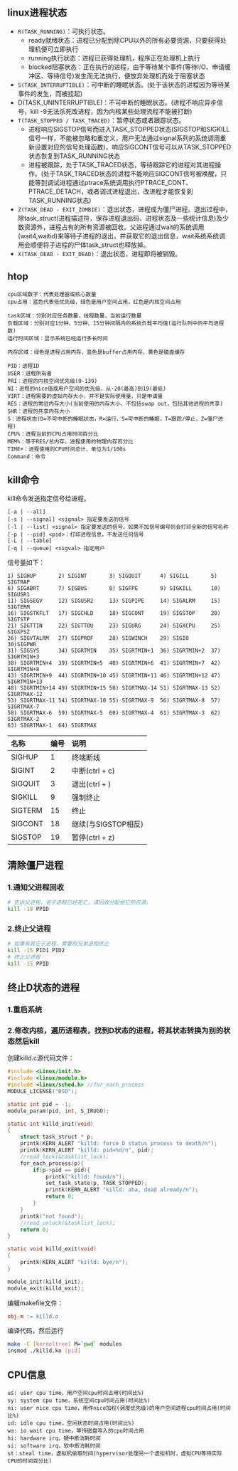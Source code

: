 ## linux进程状态

- `R(TASK_RUNNING)`：可执行状态。
    + ready就绪状态：进程已分配到除CPU以外的所有必要资源，只要获得处理机便可立即执行
    + running执行状态：进程已获得处理机，程序正在处理机上执行
    + blocked阻塞状态：正在执行的进程，由于等待某个事件(等待I/O、申请缓冲区、等待信号)发生而无法执行，便放弃处理机而处于阻塞状态
- `S(TASK_INTERRUPTIBLE)`：可中断的睡眠状态。(处于该状态的进程因为等待某事件的发生，而被挂起)
- D(TASK_UNINTERRUPTIBLE)：不可中断的睡眠状态。(进程不响应异步信号，kill -9无法杀死改进程，因为内核某些处理流程不能被打断)
- `T(TASK_STOPPED / TASK_TRACED)`：暂停状态或者跟踪状态。
    + 进程响应SIGSTOP信号而进入TASK_STOPPED状态(SIGSTOP和SIGKILL信号一样，不能被忽略和重定义，用户无法通过signal系列的系统调用重新设置对应的信号处理函数)，响应SIGCONT信号可以从TASK_STOPPED状态恢复到TASK_RUNNING状态
    + 进程被跟踪，处于TASK_TRACED状态，等待跟踪它的进程对其进程操作。(处于TASK_TRACED状态的进程不能响应SIGCONT信号被唤醒，只能等到调试进程通过ptrace系统调用执行PTRACE_CONT、PTRACE_DETACH，或者调试进程退出，改进程才能恢复到TASK_RUNNING状态)
- `Z(TASK_DEAD - EXIT_ZOMBIE)`：退出状态，进程成为僵尸进程。退出过程中，除task_struct(进程描述符，保存进程退出码、进程状态及一些统计信息)及少数资源外，进程占有的所有资源被回收。父进程通过wait的系统调用(wait4,waitid)来等待子进程的退出，并获取它的退出信息，wait系统系统调用会顺便将子进程的尸体task_struct也释放掉。
- `X(TASK_DEAD - EXIT_DEAD)`：退出状态，进程即将被销毁。

## htop

````
cpu区域数字：代表处理器或核心数量
cpu占用：蓝色代表低优先级，绿色是用户空间占用，红色是内核空间占用

task区域：分别对应任务数量，线程数量，当前运行数量
负载区域：分别对应1分钟、5分钟、15分钟间隔内的系统负载平均值(运行队列中的平均进程数)
运行时间区域：显示系统已经运行多长时间

内存区域：绿色是进程占用内存，蓝色是buffer占用内存，黄色是磁盘缓存

PID：进程ID
USER：进程所有者
PRI：进程的内核空间优先级(0-139)
NI：进程的nice值或用户空间的优先级，从-20(最高)到19(最低)
VIRT：进程需要的虚拟内存大小，并不是实际使用量，只是申请量
RES：进程的常驻内存大小(当前使用的内存大小，不包括swap out，包括其他进程的共享)
SHR：进程的共享内存大小
S：进程状态(D=不可中断的睡眠状态，R=运行，S=可中断的睡眠，T=跟踪/停止，Z=僵尸进程)
CPU%：进程当前的CPU占用时间百分比
MEM%：等于RES/总内存，进程使用的物理内存百分比
TIME+：进程使用的CPU时间总计，单位为1/100s
Command：命令
````

## kill命令

kill命令发送指定信号给进程。

```
[-a | --all]
[-s | --signal] <signal> 指定要发送的信号
[-l | --list] <signal> 指定要发送的信号，如果不加信号编号则会打印全新的信号名称
[-p | --pid] <pid>：打印进程信息，不发送任何信号
[-L | --table]
[-q | --queue] <sigval> 指定用户
```

信号量如下：

```
1) SIGHUP       2) SIGINT       3) SIGQUIT      4) SIGILL       5) SIGTRAP
6) SIGABRT      7) SIGBUS       8) SIGFPE       9) SIGKILL      10) SIGUSR1
11) SIGSEGV     12) SIGUSR2     13) SIGPIPE     14) SIGALRM     15) SIGTERM
16) SIGSTKFLT   17) SIGCHLD     18) SIGCONT     19) SIGSTOP     20) SIGTSTP
21) SIGTTIN     22) SIGTTOU     23) SIGURG      24) SIGXCPU     25) SIGXFSZ
26) SIGVTALRM   27) SIGPROF     28) SIGWINCH    29) SIGIO       30)SIGPWR
31) SIGSYS	    34) SIGRTMIN	35) SIGRTMIN+1	36) SIGRTMIN+2	37) SIGRTMIN+3
38) SIGRTMIN+4	39) SIGRTMIN+5	40) SIGRTMIN+6	41) SIGRTMIN+7	42) SIGRTMIN+8
43) SIGRTMIN+9	44) SIGRTMIN+10	45) SIGRTMIN+11	46) SIGRTMIN+12	47) SIGRTMIN+13
48) SIGRTMIN+14	49) SIGRTMIN+15	50) SIGRTMAX-14	51) SIGRTMAX-13	52) SIGRTMAX-12
53) SIGRTMAX-11	54) SIGRTMAX-10	55) SIGRTMAX-9	56) SIGRTMAX-8	57) SIGRTMAX-7
58) SIGRTMAX-6	59) SIGRTMAX-5	60) SIGRTMAX-4	61) SIGRTMAX-3	62) SIGRTMAX-2
63) SIGRTMAX-1	64) SIGRTMAX
```

| 名称          | 编号          | 说明     |
| :------------- | :------------- | :------------- |
| SIGHUP        | 1         | 终端断线           |
| SIGINT        | 2         | 中断(ctrl + c)     |
| SIGQUIT       | 3         | 退出(ctrl + \)     |
| SIGKILL       | 9         | 强制终止           |
| SIGTERM       | 15        | 终止               |
| SIGCONT       | 18        | 继续(与SIGSTOP相反)|
| SIGSTOP       | 19        | 暂停(ctrl + z)     |

## 清除僵尸进程

### 1.通知父进程回收

```bash
# 告诉父进程，该子进程已经死亡，请回收分配给它的资源。
kill -18 PPID
```

### 2.终止父进程

```bash
# 如果有其它子进程，需要将兄弟进程终止
kill -15 PID1 PID2
# 终止父进程
kill -15 PPID
```

## 终止D状态的进程

### 1.重启系统

### 2.修改内核，遍历进程表，找到D状态的进程，将其状态转换为别的状态然后kill

创建killd.c源代码文件：

```c
#include <Linux/init.h>
#include <linux/module.h>
#include <linux/sched.h> //for_each_process
MODULE_LICENSE("BSD");

static int pid = -1;
module_param(pid, int, S_IRUGO);

static int killd_init(void)
{
    struct task_struct * p;
    printk(KERN_ALERT "killd: force D status process to death/n");
    printk(KERN_ALERT "killd: pid=%d/n", pid);
    //read_lock(&tasklist_lock);
    for_each_process(p){
        if(p->pid == pid){
            printk("killd: found/n");
            set_task_state(p, TASK_STOPPED);
            printk(KERN_ALERT "killd: aha, dead already/n");
            return 0;
        }
    }
    printk("not found");
    //read_unlock(&tasklist_lock);
    return 0;
}

static void killd_exit(void)
{
    printk(KERN_ALERT "killd: bye/n");
}

module_init(killd_init);
module_exit(killd_exit);
```

编辑makefile文件：

```makefile
obj-m := killd.o
```

编译代码，然后运行

```bash
make -C [kerneltree] M=`pwd` modules
insmod ./killd.ko [pid]
```

## CPU信息

```
us: user cpu time，用户空间cpu时间占用(时间比%)
sy: system cpu time，系统空间cpu时间占用(时间比%)
ni: user nice cpu time，用作nice加权(调度优先级)的用户空间进程cpu时间占用(时间比%)
id: idle cpu time，空闲状态时间占用(时间比%)
wa: io wait cpu time，等待磁盘写入的cpu时间占用
hi: hardware irq，硬中断消耗时间
si: software irq，软中断消耗时间
st：steal time，虚拟机偷取时间(hypervisor处理另一个虚拟机时，虚拟CPU等待实际CPU的时间百分比)
```
